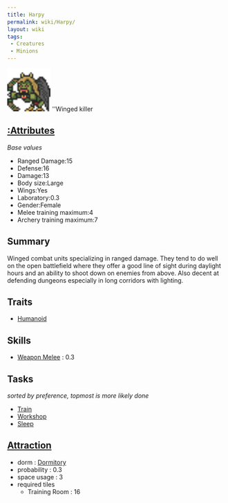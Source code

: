 ```yaml
---
title: Harpy
permalink: wiki/Harpy/
layout: wiki
tags:
 - Creatures
 - Minions
---
```


<img src="harpy.png" title="fig:harpy.png" alt="harpy.png" width="100" />
''Winged killer

[:Attributes](:Attributes "wikilink")
-------------------------------------

*Base values*

-   Ranged Damage:15
-   Defense:16
-   Damage:13
-   Body size:Large
-   Wings:Yes
-   Laboratory:0.3
-   Gender:Female
-   Melee training maximum:4
-   Archery training maximum:7

Summary
-------

Winged combat units specializing in ranged damage. They tend to do well
on the open battlefield where they offer a good line of sight during
daylight hours and an ability to shoot down on enemies from above. Also
decent at defending dungeons especially in long corridors with lighting.

Traits
------

-   [Humanoid](:Traits#Humanoid "wikilink")

Skills
------

-   [Weapon Melee](:Skills#Weapon_Melee "wikilink") : 0.3

Tasks
-----

*sorted by preference, topmost is more likely done*

-   [Train](:Training_Room "wikilink")
-   [Workshop](:Manufactories "wikilink")
-   [Sleep](:Dormitory "wikilink")

[Attraction](:Immigration "wikilink")
-------------------------------------

-   dorm : [Dormitory](/wiki/Dormitory "wikilink")
-   probability : 0.3
-   space usage : 3
-   required tiles
    -   Training Room : 16

